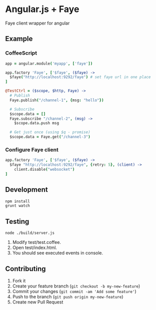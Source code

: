 # Angular.js + Faye

Faye client wrapper for angular

## Example

### CoffeeScript

```coffee
app = angular.module('myapp', ['faye'])

app.factory 'Faye', ['$faye', ($faye) ->
  $faye("http://localhost:9292/faye") # set faye url in one place
]

@TestCtrl = ($scope, $http, Faye) ->
  # Publish
  Faye.publish("/channel-1", {msg: "hello"})

  # Subscribe
  $scope.data = []
  Faye.subscribe "/channel-2", (msg) ->
    $scope.data.push msg

  # Get just once (using $q - promise)
  $scope.data = Faye.get("/channel-3")
```


### Configure Faye client

```coffee
app.factory 'Faye', ['$faye', ($faye) ->
  $faye "http://localhost:9292/faye", {retry: 5}, (client) ->
    client.disable("websocket")
]
```

## Development

```bash
npm install
grunt watch
```

## Testing

```
node ./build/server.js
```
1. Modify test/test.coffee.
2. Open test/index.html.
3. You should see executed events in console.

## Contributing

1. Fork it
2. Create your feature branch (`git checkout -b my-new-feature`)
3. Commit your changes (`git commit -am 'Add some feature'`)
4. Push to the branch (`git push origin my-new-feature`)
5. Create new Pull Request
